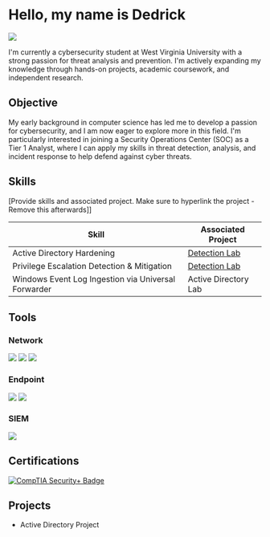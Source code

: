 # Hello, my name is Dedrick

<a href="https://linkedin.com/in/dedrick-john-789131248"><img src="https://img.shields.io/badge/-LinkedIn-0072b1?&style=for-the-badge&logo=linkedin&logoColor=white" /></a>

I'm currently a cybersecurity student at West Virginia University with a strong passion for threat analysis and prevention. I'm actively expanding my knowledge through hands-on projects, academic coursework, and independent research.

## Objective


My early background in computer science has led me to develop a passion for cybersecurity, and I am now eager to explore more in this field. I'm particularly interested in joining a Security Operations Center (SOC) as a Tier 1 Analyst, where I can apply my skills in threat detection, analysis, and incident response to help defend against cyber threats.

## Skills
[Provide skills and associated project. Make sure to hyperlink the project - Remove this afterwards]]

| Skill                                         | Associated Project         |
|-----------------------------------------------|----------------------------|
| Active Directory Hardening                    | <a href="https://google.com">Detection Lab</a>|
| Privilege Escalation Detection & Mitigation   | <a href="https://google.com">Detection Lab</a>|
| Windows Event Log Ingestion via Universal Forwarder         | Active Directory Lab|


## Tools


### Network
<div>
    <img src="https://img.shields.io/badge/-Wireshark-1679A7?&style=for-the-badge&logo=Wireshark&logoColor=white" />
    <img src="https://img.shields.io/badge/-Suricata-EF3B2D?&style=for-the-badge&logo=Suricata&logoColor=white" />
    <img src="https://img.shields.io/badge/-Zeek-777BB4?&style=for-the-badge&logo=Zeek&logoColor=white" />
</div>

### Endpoint
<div>
    <img src="https://img.shields.io/badge/-Microsoft_Defender_for_Endpoint-00A4EF?&style=for-the-badge&logo=Microsoft&logoColor=white" />
    <img src="https://img.shields.io/badge/-Velociraptor-4B275F?&style=for-the-badge&logo=Velociraptor&logoColor=white" />
</div>

### SIEM
<div>
    <img src="https://img.shields.io/badge/-Splunk-000000?&style=for-the-badge&logo=Splunk&logoColor=white" />
</div>

## Certifications
<div>
<a href="https://github.com/user-attachments/assets/a8f10d8a-6095-4613-b0bf-3517fe6cf775" target="_blank">
  <img src="https://img.shields.io/badge/-Security%2B-FF0000?&style=for-the-badge&logo=CompTIA&logoColor=white" alt="CompTIA Security+ Badge" />
</a>
</div>

## Projects
- Active Directory Project 
